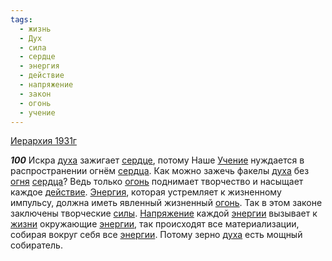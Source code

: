 ```yaml
---
tags:
  - жизнь
  - Дух
  - сила
  - сердце
  - энергия
  - действие
  - напряжение
  - закон
  - огонь
  - учение
---
```


[Иерархия 1931г](/agni/1931)

___100___
Искра [духа](/tag/#Дух) зажигает [сердце](/tag/#сердце), потому Наше [Учение](/tag/#учение) нуждается в распространении огнём [сердца](/tag/#сердце). Как можно зажечь факелы [духа](/tag/#Дух) без [огня](/tag/#[огонь](/tag/#огонь)) [сердца](/tag/#сердце)? Ведь только [огонь](/tag/#огонь) поднимает творчество и насыщает каждое [действие](/tag/#действие). [Энергия](/tag/#энергия), которая устремляет к жизненному импульсу, должна иметь явленный жизненный [огонь](/tag/#огонь). Так в этом законе заключены творческие [силы](/tag/#сила). [Напряжение](/tag/#напряжение) каждой [энергии](/tag/#энергия) вызывает к [жизни](/tag/#жизнь) окружающие [энергии](/tag/#энергия), так происходят все материализации, собирая вокруг себя все [энергии](/tag/#энергия). Потому зерно [духа](/tag/#Дух) есть мощный собиратель.   

